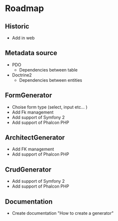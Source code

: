 Roadmap
=======

Historic
-------
* Add in web

Metadata source
---------
* PDO
    * Dependencies between table
* Doctrine2
    * Dependencies between entities

FormGenerator
---------
* Choise form type (select, input etc... )
* Add Fk management
* Add support of  Symfony 2
* Add support of Phalcon PHP

ArchitectGenerator
--------
* Add FK management
* Add support of Phalcon PHP

CrudGenerator
--------
* Add support of  Symfony 2
* Add support of Phalcon PHP

Documentation
--------
* Create documentation "How to create a generator"